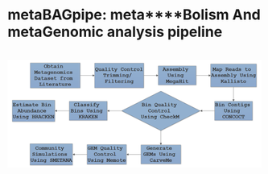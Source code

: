 # metaBAGpipe: **meta****B**olism **A**nd meta**G**enomic analysis **pipe**line 
# ![pipemap_v0.1](pipemap_v0.1.png)
